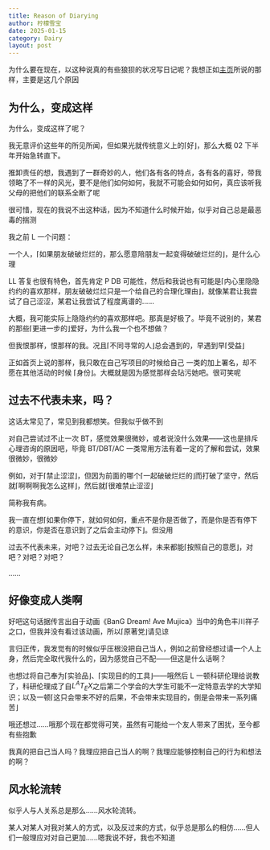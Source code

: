 ```yaml
---
title: Reason of Diarying
author: 柠檬雪宝
date: 2025-01-15
category: Dairy
layout: post
---
```


为什么要在现在，以这种说真的有些狼狈的状况写日记呢？我想正如[主页](/)所说的那样，主要是这几个原因

## 为什么，变成这样

为什么，变成这样了呢？

我无意评价这些年的所见所闻，但如果光就传统意义上的⌈好⌋，那么大概 02 下半年开始急转直下。

推卸责任的想，我遇到了一群奇妙的人，他们各有各的特点，各有各的喜好，带我领略了不一样的风光，要不是他们如何如何，我就不可能会如何如何，真应该听我父母的把他们的联系全断了呢

很可惜，现在的我说不出这种话，因为不知道什么时候开始，似乎对自己总是最恶毒的揣测

我之前 L 一个问题：

一个人，⌈如果朋友破破烂烂的，那么愿意陪朋友一起变得破破烂烂的⌋，是什么心理

LL 答复也很有特色，首先肯定 P DB 可能性，然后和我说也有可能是⌈内心里隐隐约约的喜欢那样，朋友破破烂烂只是一个给自己的合理化理由⌋，就像某君让我尝试了自己涩涩，某君让我尝试了程度离谱的……

大概，我可能实际上隐隐约约的喜欢那样吧。那真是好极了。毕竟不说别的，某君的那些⌈更进一步的⌋爱好，为什么我一个也不想做？

但我恨那样，恨那样的我。况且⌈不同寻常的人⌋总会遇到的，早遇到早⌈受益⌋

正如首页上说的那样，我只敢在自己写项目的时候给自己  一类的加上署名，却不愿在其他活动的时候  ⌈身份⌋。大概就是因为感觉那样会玷污她吧。很可笑呢

## 过去不代表未来，吗？

这话太常见了，常见到我都想笑。但我似乎做不到

对自己尝试过不止一次 BT，感觉效果很微妙，或者说没什么效果——这也是排斥心理咨询的原因吧，毕竟 BT/DBT/AC 一类常用方法有着一定的了解和尝试，效果很微妙，很微妙

例如，对于⌈禁止涩涩⌋，但因为前面的哪个⌈一起破破烂烂的⌋而打破了坚守，然后就⌈啊啊啊我怎么这样⌋，然后就⌈很难禁止涩涩⌋

简称我有病。

我一直在想⌈如果你停下，就如何如何，重点不是你是否做了，而是你是否有停下的意识，你是否在意识到了之后会主动停下⌋。但没用

过去不代表未来，对吧？过去无论自己怎么样，未来都能⌈按照自己的意愿⌋，对吧？对吧？对吧？

……

## 好像变成人类啊

好吧这句话据传言出自于动画《BanG Dream! Ave Mujica》当中的角色丰川祥子之口，但我并没有看过该动画，所以⌈原著党⌋请见谅

言归正传，我发觉有的时候似乎压根没把自己当人，例如之前曾经想过请一个人上身，然后完全取代我什么的，因为感觉自己不配——但这是什么话啊？

也想过将自己奉为⌈实验品⌋、⌈实现目的的工具⌋——哦然后 L 一顿科研伦理给说教了，科研伦理成了自$L^{A}T_{E}X$之后第二个学会的大学生可能不一定特意去学的大学知识；以及一顿⌈这只会带来不好的后果，不会带来实现目的，倒是会带来一系列痛苦⌋

哦还想过……哦那个现在都觉得可笑，虽然有可能给一个友人带来了困扰，至今都有些抱歉

我真的把自己当人吗？我理应把自己当人的啊？我理应能够控制自己的行为和想法的啊？

## 风水轮流转

似乎人与人关系总是那么……风水轮流转。

某人对某人对我对某人的方式，以及反过来的方式，似乎总是那么的相仿……但人们一般理应对对自己更加……嗯我说不好，我也不知道
